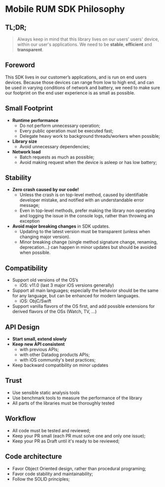 # Mobile RUM SDK Philosophy

## TL;DR;

> Always keep in mind that this library lives on our users' users' device, within our user's applications. We need to be **stable**, **efficient** and **transparent**.

## Foreword

This SDK lives in our customer’s applications, and is run on end users devices. Because those devices can range from low to high end, and can be used in varying conditions of network and battery, we need to make sure our footprint on the end user experience is as small as possible.

## Small Footprint

- **Runtime performance**
    - Do not perform unnecessary operation;
    - Every public operation must be executed fast;
    - Delegate heavy work to background threads/workers when possible;
- **Library size**
    - Avoid unnecessary dependencies;
- **Network load**
    - Batch requests as much as possible;
    - Avoid making request when the device is asleep or has low battery;

## Stability

- **Zero crash caused by our code!**
    - Unless the crash is on top-level method, caused by identifiable developer mistake, and notified with an understandable error message;
    - Even in top-level methods, prefer making the library non operating and logging the issue in the console logs, rather than throwing an exception
- **Avoid major breaking changes** in SDK updates.
    - Updating to the latest version must be transparent (unless when changing major version).
    - Minor breaking change (single method signature change, renaming, deprecation…) can happen in minor updates but should be avoided when possible.

## Compatibility

- Support old versions of the OS’s
    - iOS: v11.0 (last 3 major iOS versions generally)
- Support all main languages; especially the behavior should be the same for any language, but can be enhanced for modern languages.
    - iOS: ObjC/Swift
- Support vanilla flavors of the OS first, and add possible extensions for derived flavors of the OSs (Watch, TV, …)

## API Design

- **Start small, extend slowly**
- **Keep new API consistent**
    - with previous APIs;
    - with other Datadog products APIs;
    - with iOS community's best practices;
- Keep backward compatibility on minor updates

## Trust

- Use sensible static analysis tools
- Use benchmark tools to measure the performance of the library
- All parts of the libraries must be thoroughly tested

## Workflow

- All code must be tested and reviewed;
- Keep your PR small (each PR must solve one and only one issue);
- Keep your PR as Draft until it's ready to be reviewed;

## Code architecture

- Favor Object Oriented design, rather than procedural programing;
- Favor code stability and maintainability;
- Follow the SOLID principles;
